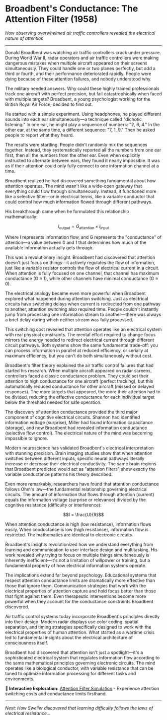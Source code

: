 # Broadbent's Conductance: The Attention Filter (1958)

*How observing overwhelmed air traffic controllers revealed the electrical nature of attention*

---

Donald Broadbent was watching air traffic controllers crack under pressure. During World War II, radar operators and air traffic controllers were making dangerous mistakes when multiple aircraft appeared on their screens simultaneously. They could handle one or two planes perfectly, but add a third or fourth, and their performance deteriorated rapidly. People were dying because of these attention failures, and nobody understood why.

The military needed answers. Why could these highly trained professionals track one aircraft with perfect precision, but fail catastrophically when faced with multiple targets? Broadbent, a young psychologist working for the British Royal Air Force, decided to find out.

He started with a simple experiment. Using headphones, he played different sounds into each ear simultaneously—a technique called "dichotic listening." In one ear, he might play a sequence of numbers: "2, 6, 4." In the other ear, at the same time, a different sequence: "7, 1, 9." Then he asked people to report what they heard.

The results were startling. People didn't randomly mix the sequences together. Instead, they systematically reported all the numbers from one ear first, then all the numbers from the other ear. Even when explicitly instructed to alternate between ears, they found it nearly impossible. It was as if their attention could only fully connect to one information channel at a time.

Broadbent realized he had discovered something fundamental about how attention operates. The mind wasn't like a wide-open gateway that everything could flow through simultaneously. Instead, it functioned more like a selective filter—or in electrical terms, like a variable conductor that could control how much information flowed through different pathways.

His breakthrough came when he formulated this relationship mathematically:

$$I_{\text{output}} = G_{\text{attention}} \times I_{\text{input}}$$

Where I represents information flow, and G represents the "conductance" of attention—a value between 0 and 1 that determines how much of the available information actually gets through.

This was a revolutionary insight. Broadbent had discovered that attention doesn't just focus on things—it actively regulates the flow of information, just like a variable resistor controls the flow of electrical current in a circuit. When attention is fully focused on one channel, that channel has maximum conductance (G ≈ 1), while other channels have minimal conductance (G ≈ 0).

The electrical analogy became even more powerful when Broadbent explored what happened during attention switching. Just as electrical circuits have switching delays when current is redirected from one pathway to another, attention switching also required time. People couldn't instantly jump from processing one information stream to another—there was always a brief delay during which neither stream was fully processed.

This switching cost revealed that attention operates like an electrical system with real physical constraints. The mental effort required to change focus mirrors the energy needed to redirect electrical current through different circuit pathways. Both systems show the same fundamental trade-off: you can process information in parallel at reduced efficiency, or serially at maximum efficiency, but you can't do both simultaneously without cost.

Broadbent's filter theory explained the air traffic control failures that had started his research. When multiple aircraft appeared on radar screens, controllers faced a classic conductance problem. They could set their attention to high conductance for one aircraft (perfect tracking), but this automatically reduced conductance for other aircraft (missed or delayed responses). The more targets that appeared, the more their attention had to be divided, reducing the effective conductance for each individual target below the threshold needed for safe operation.

The discovery of attention conductance provided the third major component of cognitive electrical circuits. Shannon had identified information voltage (surprise), Miller had found information capacitance (storage), and now Broadbent had revealed information conductance (selective flow control). The electrical nature of the mind was becoming impossible to ignore.

Modern neuroscience has validated Broadbent's electrical interpretation with stunning precision. Brain imaging studies show that when attention switches between different inputs, specific neural pathways literally increase or decrease their electrical conductivity. The same brain regions that Broadbent predicted would act as "attention filters" show exactly the variable conductance patterns his theory described.

Even more remarkably, researchers have found that attention conductance follows Ohm's law—the fundamental relationship governing electrical circuits. The amount of information that flows through attention (current) equals the information voltage (surprise or relevance) divided by the cognitive resistance (difficulty or interference):

$$I = \frac{U}{R}$$

When attention conductance is high (low resistance), information flows easily. When conductance is low (high resistance), information flow is restricted. The mathematics are identical to electronic circuits.

Broadbent's insights revolutionized how we understand everything from learning and communication to user interface design and multitasking. His work revealed why trying to focus on multiple things simultaneously is inherently inefficient—it's not a limitation of willpower or training, but a fundamental property of how electrical information systems operate.

The implications extend far beyond psychology. Educational systems that respect attention conductance limits are dramatically more effective than those that ignore them. Communication strategies that work with the electrical properties of attention capture and hold focus better than those that fight against them. Even therapeutic interventions become more powerful when they account for the conductance constraints Broadbent discovered.

Air traffic control systems today incorporate Broadbent's principles directly into their design. Modern radar displays use color coding, spatial separation, and timing strategies specifically designed to work with the electrical properties of human attention. What started as a wartime crisis led to fundamental insights about the electrical architecture of consciousness itself.

Broadbent had discovered that attention isn't just a spotlight—it's a sophisticated electrical system that regulates information flow according to the same mathematical principles governing electronic circuits. The mind operates like a biological conductor, with variable resistance that can be tuned to optimize information processing for different tasks and environments.

**🔗 Interactive Exploration:** [Attention Filter Simulation](../demos/notebooks/broadbent_demo.ipynb) - Experience attention switching costs and conductance limits firsthand.

---

*Next: How Sweller discovered that learning difficulty follows the laws of electrical resistance...* 